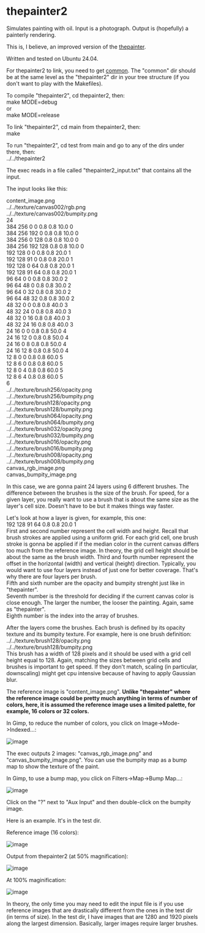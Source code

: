 # thepainter2

Simulates painting with oil. Input is a photograph. Output is (hopefully) a painterly rendering.

This is, I believe, an improved version of the [thepainter](https://github.com/ugocapeto/thepainter).

Written and tested on Ubuntu 24.04.

For thepainter2 to link, you need to get [common](https://github.com/ugocapeto/common). The "common" dir should be at the same level as the "thepainter2" dir in your tree structure (if you don't want to play with the Makefiles).

To compile "thepainter2", cd thepainter2, then:  
make MODE=debug  
or  
make MODE=release  

To link "thepainter2", cd main from thepainter2, then:  
make

To run "thepainter2", cd test from main and go to any of the dirs under there, then:  
../../thepainter2

The exec reads in a file called "thepainter2_input.txt" that contains all the input.

The input looks like this:

content_image.png  
../../texture/canvas002/rgb.png  
../../texture/canvas002/bumpity.png  
24  
384 256   0   0 0.8 0.8 10.0 0  
384 256 192   0 0.8 0.8 10.0 0  
384 256   0 128 0.8 0.8 10.0 0  
384 256 192 128 0.8 0.8 10.0 0  
192 128   0   0 0.8 0.8 20.0 1  
192 128  91   0 0.8 0.8 20.0 1  
192 128   0  64 0.8 0.8 20.0 1  
192 128  91  64 0.8 0.8 20.0 1  
 96  64   0   0 0.8 0.8 30.0 2  
 96  64  48   0 0.8 0.8 30.0 2  
 96  64   0  32 0.8 0.8 30.0 2  
 96  64  48  32 0.8 0.8 30.0 2  
 48  32   0   0 0.8 0.8 40.0 3  
 48  32  24   0 0.8 0.8 40.0 3  
 48  32   0  16 0.8 0.8 40.0 3  
 48  32  24  16 0.8 0.8 40.0 3  
 24  16   0   0 0.8 0.8 50.0 4  
 24  16  12   0 0.8 0.8 50.0 4  
 24  16   0   8 0.8 0.8 50.0 4  
 24  16  12   8 0.8 0.8 50.0 4  
 12   8   0   0 0.8 0.8 60.0 5  
 12   8   6   0 0.8 0.8 60.0 5  
 12   8   0   4 0.8 0.8 60.0 5  
 12   8   6   4 0.8 0.8 60.0 5  
6  
../../texture/brush256/opacity.png  
../../texture/brush256/bumpity.png  
../../texture/brush128/opacity.png  
../../texture/brush128/bumpity.png  
../../texture/brush064/opacity.png  
../../texture/brush064/bumpity.png  
../../texture/brush032/opacity.png  
../../texture/brush032/bumpity.png  
../../texture/brush016/opacity.png  
../../texture/brush016/bumpity.png  
../../texture/brush008/opacity.png  
../../texture/brush008/bumpity.png  
canvas_rgb_image.png  
canvas_bumpity_image.png  

In this case, we are gonna paint 24 layers using 6 different brushes.
The difference between the brushes is the size of the brush. For speed, for a given layer, you really want to use a brush that is about the same size as the layer's cell size. Doesn't have to be but it makes things way faster.

Let's look at how a layer is given, for example, this one:  
192 128  91  64 0.8 0.8 20.0 1  
First and second number represent the cell width and height. Recall that brush strokes are applied using a uniform grid. For each grid cell, one brush stroke is gonna be applied if if the median color in the current canvas differs too much from the reference image. In theory, the grid cell height should be about the same as the brush width.
Third and fourth number represent the offset in the horizontal (width) and vertical (height) direction. Typically, you would want to use four layers instead of just one for better coverage. That's why there are four layers per brush.  
Fifth and sixth number are the opacity and bumpity strenght just like in "thepainter".  
Seventh number is the threshold for deciding if the current canvas color is close enough. The larger the number, the looser the painting. Again, same as "thepainter".  
Eighth number is the index into the array of brushes.

After the layers come the brushes.
Each brush is defined by its opacity texture and its bumpity texture.
For example, here is one brush definition:  
../../texture/brush128/opacity.png  
../../texture/brush128/bumpity.png  
This brush has a width of 128 pixels and it should be used with a grid cell height equal to 128. Again, matching the sizes between grid cells and brushes is important to get speed. If they don't match, scaling (in particular, downscaling) might get cpu intensive because of having to apply Gaussian blur.

The reference image is "content_image.png". **Unlike "thepainter" where the reference image could be pretty much anything in terms of number of colors, here, it is assumed the reference image uses a limited palette, for example, 16 colors or 32 colors.**

In Gimp, to reduce the number of colors, you click on Image->Mode->Indexed...:

![image](https://github.com/user-attachments/assets/ed226273-85f0-4628-b02a-27d8dd0781e2)

The exec outputs 2 images: "canvas_rgb_image.png" and "canvas_bumpity_image.png". You can use the bumpity map as a bump map to show the texture of the paint.

In Gimp, to use a bump map, you click on Filters->Map->Bump Map...:

![image](https://github.com/user-attachments/assets/1bda6fd6-ca6c-43e5-89fe-a4b16283dda9)

Click on the "?" next to "Aux Input" and then double-click on the bumpity image.

Here is an example. It's in the test dir.

Reference image (16 colors):

![image](https://github.com/user-attachments/assets/ecbc2580-b99e-439a-8263-0a94c38a6d0e)

Output from thepainter2 (at 50% magnification):

![image](https://github.com/user-attachments/assets/0cdc0d6f-6568-4032-b82a-338def139e85)

At 100% maginification:

![image](https://github.com/user-attachments/assets/2a063cf2-bd27-4aae-8de8-176e1c545a13)

In theory, the only time you may need to edit the input file is if you use reference images that are drastically different from the ones in the test dir (in terms of size). In the test dir, I have images that are 1280 and 1920 pixels along the largest dimension. Basically, larger images require larger brushes.


